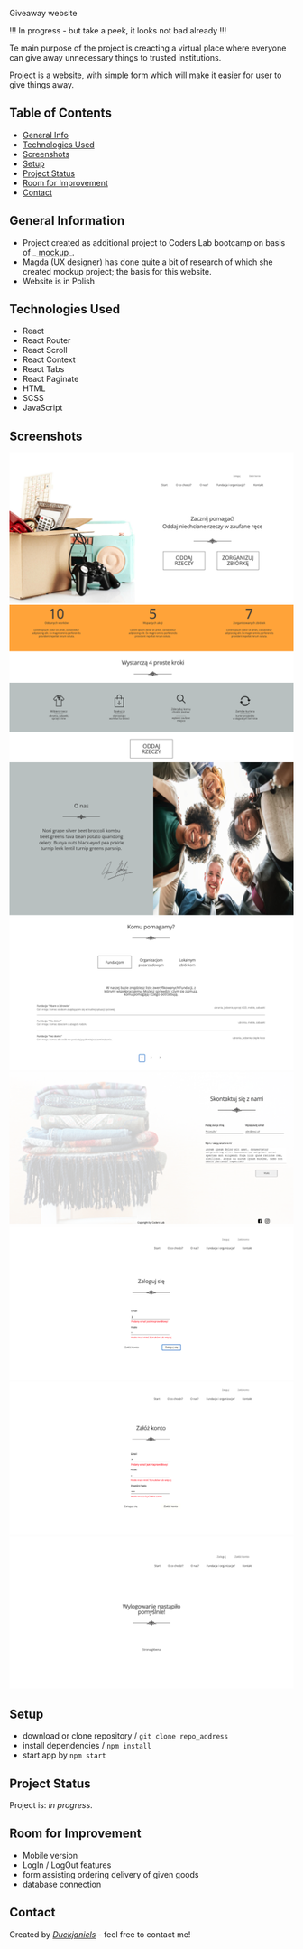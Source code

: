 Giveaway website

!!! In progress - but take a peek, it looks not bad already !!!

Te main purpose of the project is creacting a virtual place where everyone can give away unnecessary things to trusted
institutions.

Project is a website, with simple form which will make it easier for user to give things away.

## Table of Contents

* [General Info](#general-information)
* [Technologies Used](#technologies-used)
* [Screenshots](#screenshots)
* [Setup](#setup)
* [Project Status](#project-status)
* [Room for Improvement](#room-for-improvement)
* [Contact](#contact)

## General Information

- Project created as additional project to Coders Lab bootcamp on basis of [_
  mockup_](https://xd.adobe.com/spec/f11fc670-7af2-4502-4013-c1f66f8d3332-872e/grid/).
- Magda (UX designer) has done quite a bit of research of which she created mockup project; the basis for this website.
- Website is in Polish

## Technologies Used

- React
- React Router
- React Scroll
- React Context
- React Tabs
- React Paginate
- HTML
- SCSS
- JavaScript

## Screenshots

![1](./src/assets/ss1.png)
![1](./src/assets/ss2.png)
![1](./src/assets/ss3.png)
![1](./src/assets/ss4.png)
![1](./src/assets/ss5.png)
![1](./src/assets/ss6.png)
![1](./src/assets/ss7.png)
![1](./src/assets/ss8.png)

## Setup

- download or clone repository / `git clone repo_address`
- install dependencies / `npm install`
- start app by `npm start`

## Project Status

Project is: _in progress_.

[//]: # (Assumed learning task completed.)

## Room for Improvement

- Mobile version
- LogIn / LogOut features
- form assisting ordering delivery of given goods
- database connection

## Contact

Created by [_Duckjaniels_](https://www.linkedin.com/in/maksym-kaczorowski-008b3a154/) - feel free to contact me!